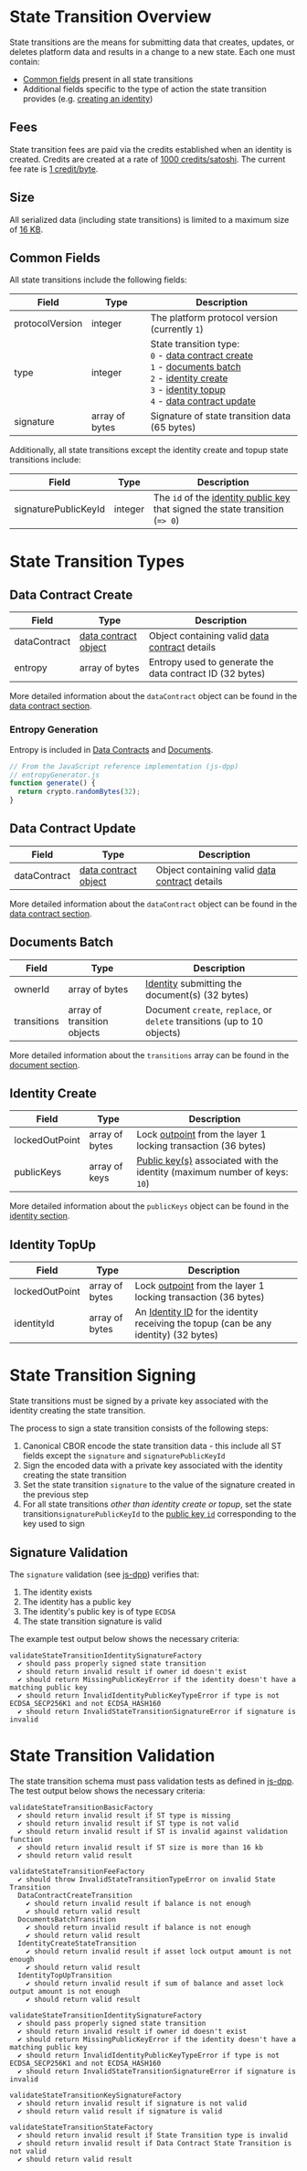 # State Transition Overview

 State transitions are the means for submitting data that creates, updates, or deletes platform data and results in a change to a new state. Each one must contain:

 - [Common fields](#common-fields) present in all state transitions
 - Additional fields specific to the type of action the state transition provides (e.g. [creating an identity](identity.md#identity-create-schema))

## Fees

State transition fees are paid via the credits established when an identity is created. Credits are created at a rate of [1000 credits/satoshi](https://github.com/dashevo/platform/blob/v0.22.0/packages/js-dpp/lib/identity/creditsConverter.js#L1). The current fee rate is [1 credit/byte](https://github.com/dashevo/platform/blob/v0.22.0/packages/js-dpp/lib/stateTransition/calculateStateTransitionFee.js#L1).

## Size

All serialized data (including state transitions) is limited to a maximum size of [16 KB](https://github.com/dashevo/platform/blob/v0.22.0/packages/js-dpp/lib/util/serializer.js#L5).

## Common Fields

All state transitions include the following fields:

| Field | Type | Description|
| - | - | - |
| protocolVersion | integer | The platform protocol version (currently `1`) |
| type | integer | State transition type:<br>`0` - [data contract create](data-contract.md#data-contract-creation)<br>`1` - [documents batch](document.md#document-submission)<br>`2` - [identity create](identity.md#identity-creation)<br>`3` - [identity topup](identity.md#identity-topup)<br>`4` - [data contract update](data-contract.md#data-contract-update) |
| signature | array of bytes | Signature of state transition data (65 bytes) |

Additionally, all state transitions except the identity create and topup state transitions include:

| Field | Type | Description|
| - | - | - |
| signaturePublicKeyId | integer | The `id` of the [identity public key](identity.md#identity-publickeys) that signed the state transition (`=> 0`)|

# State Transition Types

## Data Contract Create

| Field | Type | Description|
| - | - | - |
| dataContract | [data contract object](data-contract.md#data-contract-object) | Object containing valid [data contract](data-contract.md) details |
| entropy | array of bytes | Entropy used to generate the data contract ID (32 bytes) |

More detailed information about the `dataContract` object can be found in the [data contract section](data-contract.md).

### Entropy Generation

Entropy is included in [Data Contracts](data-contract.md#data-contract-creation) and [Documents](document.md#document-create-transition).

```javascript
// From the JavaScript reference implementation (js-dpp)
// entropyGenerator.js
function generate() {
  return crypto.randomBytes(32);
}
```

## Data Contract Update

| Field | Type | Description|
| - | - | - |
| dataContract | [data contract object](data-contract.md#data-contract-object) | Object containing valid [data contract](data-contract.md) details |

More detailed information about the `dataContract` object can be found in the [data contract section](data-contract.md).

## Documents Batch

| Field | Type | Description|
| - | - | - |
| ownerId | array of bytes | [Identity](identity.md) submitting the document(s) (32 bytes) |
| transitions | array of transition objects | Document `create`, `replace`, or `delete` transitions (up to 10 objects) |

More detailed information about the `transitions` array can be found in the [document section](document.md).

## Identity Create

| Field | Type | Description|
| - | - | - |
| lockedOutPoint | array of bytes | Lock [outpoint](https://dashcore.readme.io/docs/core-additional-resources-glossary#section-outpoint) from the layer 1 locking transaction (36 bytes) |
| publicKeys | array of keys | [Public key(s)](identity.md#identity-publickeys) associated with the identity (maximum number of keys: `10`)|

More detailed information about the `publicKeys` object can be found in the [identity section](identity.md).

## Identity TopUp

| Field | Type | Description|
| - | - | - |
| lockedOutPoint | array of bytes | Lock [outpoint](https://dashcore.readme.io/docs/core-additional-resources-glossary#section-outpoint) from the layer 1 locking transaction (36 bytes) |
| identityId | array of bytes | An [Identity ID](identity.md#identity-id) for the identity receiving the topup (can be any identity) (32 bytes) |

# State Transition Signing

State transitions must be signed by a private key associated with the identity creating the state transition.

The process to sign a state transition consists of the following steps:

1. Canonical CBOR encode the state transition data - this include all ST fields except the `signature` and `signaturePublicKeyId`
2. Sign the encoded data with a private key associated with the identity creating the state transition
3. Set the state transition `signature` to the value of the signature created in the previous step
4. For all state transitions _other than identity create or topup_, set the state transition`signaturePublicKeyId` to the [public key `id`](identity.md#public-key-id) corresponding to the key used to sign

## Signature Validation

The `signature` validation (see [js-dpp](https://github.com/dashevo/platform/blob/v0.22.0/packages/js-dpp/test/unit/stateTransition/validation/validateStateTransitionIdentitySignatureFactory.spec.js)) verifies that:

1. The identity exists
2. The identity has a public key
3. The identity's public key is of type `ECDSA`
4. The state transition signature is valid

The example test output below shows the necessary criteria:

```text
validateStateTransitionIdentitySignatureFactory
  ✔ should pass properly signed state transition
  ✔ should return invalid result if owner id doesn't exist
  ✔ should return MissingPublicKeyError if the identity doesn't have a matching public key
  ✔ should return InvalidIdentityPublicKeyTypeError if type is not ECDSA_SECP256K1 and not ECDSA_HASH160
  ✔ should return InvalidStateTransitionSignatureError if signature is invalid
```

# State Transition Validation

The state transition schema must pass validation tests as defined in [js-dpp](https://github.com/dashevo/platform/tree/v0.22.0/packages/js-dpp/test/unit/stateTransition/validation). The test output below shows the necessary criteria:

```text
validateStateTransitionBasicFactory
  ✔ should return invalid result if ST type is missing
  ✔ should return invalid result if ST type is not valid
  ✔ should return invalid result if ST is invalid against validation function
  ✔ should return invalid result if ST size is more than 16 kb
  ✔ should return valid result

validateStateTransitionFeeFactory
  ✔ should throw InvalidStateTransitionTypeError on invalid State Transition
  DataContractCreateTransition
    ✔ should return invalid result if balance is not enough
    ✔ should return valid result
  DocumentsBatchTransition
    ✔ should return invalid result if balance is not enough
    ✔ should return valid result
  IdentityCreateStateTransition
    ✔ should return invalid result if asset lock output amount is not enough
    ✔ should return valid result
  IdentityTopUpTransition
    ✔ should return invalid result if sum of balance and asset lock output amount is not enough
    ✔ should return valid result

validateStateTransitionIdentitySignatureFactory
  ✔ should pass properly signed state transition
  ✔ should return invalid result if owner id doesn't exist
  ✔ should return MissingPublicKeyError if the identity doesn't have a matching public key
  ✔ should return InvalidIdentityPublicKeyTypeError if type is not ECDSA_SECP256K1 and not ECDSA_HASH160
  ✔ should return InvalidStateTransitionSignatureError if signature is invalid

validateStateTransitionKeySignatureFactory
  ✔ should return invalid result if signature is not valid
  ✔ should return valid result if signature is valid

validateStateTransitionStateFactory
  ✔ should return invalid result if State Transition type is invalid
  ✔ should return invalid result if Data Contract State Transition is not valid
  ✔ should return valid result
```
